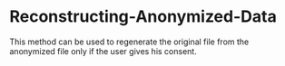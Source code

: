 # Reconstructing-Anonymized-Data
This method can be used to regenerate the original file from the anonymized file only if the user gives his consent.
